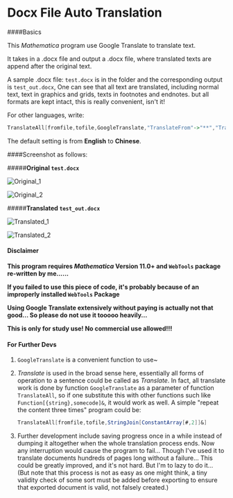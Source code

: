 # Docx File Auto Translation

####Basics

This *Mathematica* program use Google Translate to translate text.

It takes in a .docx file and output a .docx file, where translated texts are append after the original text.

A sample .docx file: `test.docx` is in the folder and the corresponding output is `test_out.docx`, One can see that all text are translated, including normal text, text in graphics and grids, texts in footnotes and endnotes. but all formats are kept intact, this is really convenient, isn't it!



For other languages, write:

```mathematica
TranslateAll[fromfile,tofile,GoogleTranslate,"TranslateFrom"->"**","TranslateTo"->"**"]
```

The default setting is from **English** to **Chinese**.



####Screenshot as follows:

#####**Original `test.docx`**

![Original_1](https://i.loli.net/2018/04/03/5ac25e3fa7487.png)

![Original_2](https://i.loli.net/2018/04/03/5ac25e3fbea25.png)

#####**Translated `test_out.docx`**

![Translated_1](https://i.loli.net/2018/04/03/5ac25e3fc0836.png)

![Translated_2](https://i.loli.net/2018/04/03/5ac25e3fc2689.png)



#### Disclaimer

**This program requires *Mathematica* Version 11.0+ and `WebTools` package re-written by me......**

**If you failed to use this piece of code, it's probably because of an improperly installed `WebTools` Package**

**Using Google Translate extensively without paying is actually not that good... So please do not use it tooooo heavily...**

**This is only for study use! No commercial use allowed!!!**



#### For Further Devs

1. `GoogleTranslate` is a convenient function to use~

2. *Translate* is used in the broad sense here, essentially all forms of operation to a sentence could be called as *Translate*. In fact, all translate work is done by function `GoogleTranslate` as a parameter of function `TranslateAll`, so if one substitute this with other functions such like `Function[{string},somecode]&`, it would work as well. A simple "repeat the content three times" program could be:

   ```mathematica
   TranslateAll[fromfile,tofile,StringJoin[ConstantArray[#,2]]&]
   ```

3. Further development include saving progress once in a while instead of dumping it altogether when the whole translation process ends. Now any interruption would cause the program to fail... Though I've used it to translate documents hundreds of pages long without a failure... This could be greatly improved, and it's not hard. But I'm to lazy to do it... (But note that this process is not as easy as one might think, a tiny validity check of some sort must be added before exporting to ensure that exported document is valid, not falsely created.)